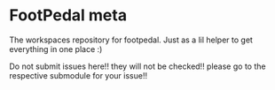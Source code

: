 # FootPedal meta

The workspaces repository for footpedal. Just as a lil helper to get everything in one place :)

Do not submit issues here!! they will not be checked!! please go to the respective submodule for your issue!!
